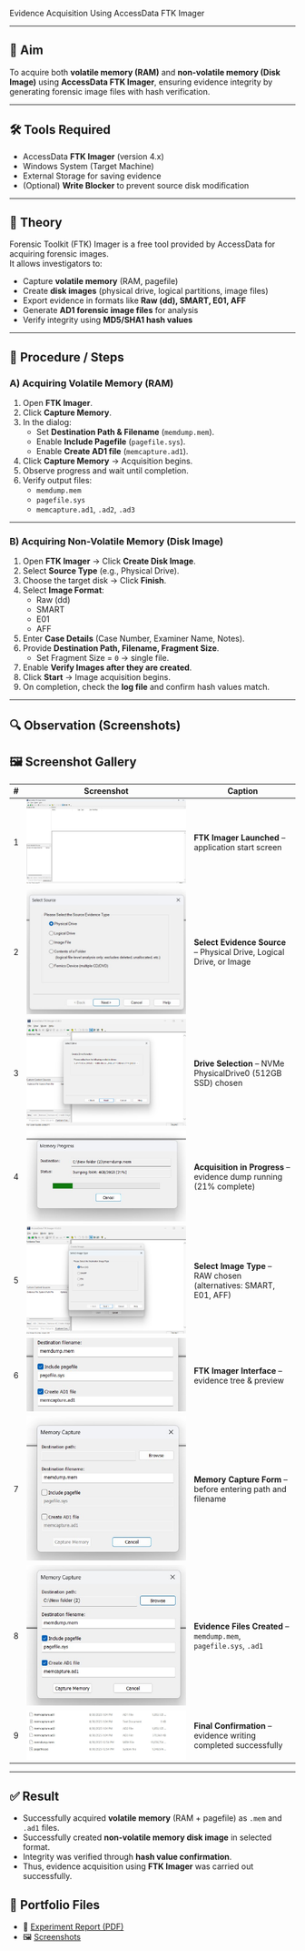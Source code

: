 Evidence Acquisition Using AccessData FTK Imager  

---

## 🎯 Aim  
To acquire both **volatile memory (RAM)** and **non-volatile memory (Disk Image)** using **AccessData FTK Imager**, ensuring evidence integrity by generating forensic image files with hash verification.  

---

## 🛠️ Tools Required  
- AccessData **FTK Imager** (version 4.x)  
- Windows System (Target Machine)  
- External Storage for saving evidence  
- (Optional) **Write Blocker** to prevent source disk modification  

---

## 📖 Theory  
Forensic Toolkit (FTK) Imager is a free tool provided by AccessData for acquiring forensic images.  
It allows investigators to:  
- Capture **volatile memory** (RAM, pagefile)  
- Create **disk images** (physical drive, logical partitions, image files)  
- Export evidence in formats like **Raw (dd), SMART, E01, AFF**  
- Generate **AD1 forensic image files** for analysis  
- Verify integrity using **MD5/SHA1 hash values**  

---

## 📝 Procedure / Steps  

### A) Acquiring Volatile Memory (RAM)  
1. Open **FTK Imager**.  
2. Click **Capture Memory**.  
3. In the dialog:  
   - Set **Destination Path & Filename** (`memdump.mem`).  
   - Enable **Include Pagefile** (`pagefile.sys`).  
   - Enable **Create AD1 file** (`memcapture.ad1`).  
4. Click **Capture Memory** → Acquisition begins.  
5. Observe progress and wait until completion.  
6. Verify output files:  
   - `memdump.mem`  
   - `pagefile.sys`  
   - `memcapture.ad1`, `.ad2`, `.ad3`  

---

### B) Acquiring Non-Volatile Memory (Disk Image)  
1. Open **FTK Imager** → Click **Create Disk Image**.  
2. Select **Source Type** (e.g., Physical Drive).  
3. Choose the target disk → Click **Finish**.  
4. Select **Image Format**:  
   - Raw (dd)  
   - SMART  
   - E01  
   - AFF  
5. Enter **Case Details** (Case Number, Examiner Name, Notes).  
6. Provide **Destination Path, Filename, Fragment Size**.  
   - Set Fragment Size = `0` → single file.  
7. Enable **Verify Images after they are created**.  
8. Click **Start** → Image acquisition begins.  
9. On completion, check the **log file** and confirm hash values match.  

---

## 🔍 Observation (Screenshots)  

## 🖼️ Screenshot Gallery

| # | Screenshot | Caption |
|---|------------|---------|
| 1 | ![FTK Home](screenshots/ftk_01.jpg) | **FTK Imager Launched** – application start screen |
| 2 | ![Source Select](screenshots/ftk_07.jpg) | **Select Evidence Source** – Physical Drive, Logical Drive, or Image |
| 3 | ![Drive Select](screenshots/ftk_08.png) | **Drive Selection** – NVMe PhysicalDrive0 (512GB SSD) chosen |
| 4 | ![Progress](screenshots/ftk_05.jpg) | **Acquisition in Progress** – evidence dump running (21% complete) |
| 5 | ![Image Type](screenshots/ftk_09.png) | **Select Image Type** – RAW chosen (alternatives: SMART, E01, AFF) |
| 6 | ![FTK UI](screenshots/ftk_04.jpg) | **FTK Imager Interface** – evidence tree & preview |
| 7 | ![Blank Form](screenshots/ftk_02.jpg) | **Memory Capture Form** – before entering path and filename |
| 8 | ![Evidence Files](screenshots/ftk_03.jpg) | **Evidence Files Created** – `memdump.mem`, `pagefile.sys`, `.ad1` |
| 9 | ![Final Confirmation](screenshots/ftk_06.jpg) | **Final Confirmation** – evidence writing completed successfully |






---

## ✅ Result  
- Successfully acquired **volatile memory** (RAM + pagefile) as `.mem` and `.ad1` files.  
- Successfully created **non-volatile memory disk image** in selected format.  
- Integrity was verified through **hash value confirmation**.  
- Thus, evidence acquisition using **FTK Imager** was carried out successfully.
  
## 📂 Portfolio Files  
- 📄 [Experiment Report (PDF)](Ex.No.1-FTK-Imager.pdf)    
- 🖼️ [Screenshots](screenshots/)  
